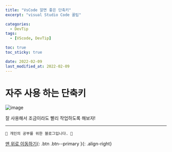 ```yaml
---
title: "VsCode 알면 좋은 단축키"
excerpt: "visual Studio Code 꿀팁"

categories:
  - DevTip
tags:
  - [VScode, DevTip]

toc: true
toc_sticky: true

date: 2022-02-09
last_modified_at: 2022-02-09
---
```


# 자주 사용 하는 단축키

![image](https://user-images.githubusercontent.com/85049368/153175720-d81aa994-e08c-48a2-b2f2-3ade9a7bb3bb.png)

잘 사용해서 조금이라도 빨리 작업하도록 해보자!

---

    🐶 개인의 공부를 위한 블로그입니다. 🐶

[맨 위로 이동하기](#){: .btn .btn--primary }{: .align-right}
